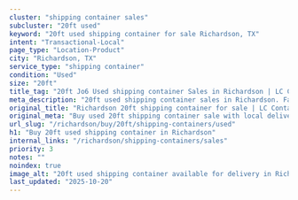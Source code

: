 ```yaml
---
cluster: "shipping container sales"
subcluster: "20ft used"
keyword: "20ft used shipping container for sale Richardson, TX"
intent: "Transactional-Local"
page_type: "Location-Product"
city: "Richardson, TX"
service_type: "shipping container"
condition: "Used"
size: "20ft"
title_tag: "20ft Jo6 Used shipping container Sales in Richardson | LC Container"
meta_description: "20ft used shipping container sales in Richardson. Fast delivery, competitive pricing. Serving shipping containers area. Quote ID: FVR. Call (214) 524-4168 for your free quote today."
original_title: "Richardson 20ft shipping container for sale | LC Container"
original_meta: "Buy used 20ft shipping container sale with local delivery in Richardson, TX. LC Container — local Since 2003. Request a fast quote today."
url_slug: "/richardson/buy/20ft/shipping-containers/used"
h1: "Buy 20ft used shipping container in Richardson"
internal_links: "/richardson/shipping-containers/sales"
priority: 3
notes: ""
noindex: true
image_alt: "20ft used shipping container available for delivery in Richardson"
last_updated: "2025-10-20"
---
```


<!-- TODO: Add unique city/inventory copy, images, and internal links here. -->
